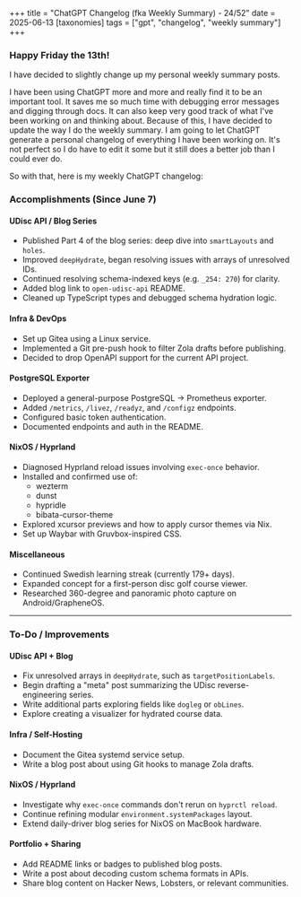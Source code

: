 +++
title = "ChatGPT Changelog (fka Weekly Summary) - 24/52"
date = 2025-06-13
[taxonomies]
tags = ["gpt", "changelog", "weekly summary"]
+++

### Happy Friday the 13th!

I have decided to slightly change up my personal weekly summary posts.

I have been using ChatGPT more and more and really find it to be an important
tool. It saves me so much time with debugging error messages and digging
through docs. It can also keep very good track of what I've been working on
and thinking about. Because of this, I have decided to update the way I do
the weekly summary. I am going to let ChatGPT generate a personal changelog
of everything I have been working on. It's not perfect so I do have to edit
it some but it still does a better job than I could ever do.

So with that, here is my weekly ChatGPT changelog:

### Accomplishments (Since June 7)

#### UDisc API / Blog Series

- Published Part 4 of the blog series: deep dive into `smartLayouts` and `holes`.
- Improved `deepHydrate`, began resolving issues with arrays of unresolved IDs.
- Continued resolving schema-indexed keys (e.g. `_254: 270`) for clarity.
- Added blog link to `open-udisc-api` README.
- Cleaned up TypeScript types and debugged schema hydration logic.

#### Infra & DevOps

- Set up Gitea using a Linux service.
- Implemented a Git pre-push hook to filter Zola drafts before publishing.
- Decided to drop OpenAPI support for the current API project.

#### PostgreSQL Exporter

- Deployed a general-purpose PostgreSQL -> Prometheus exporter.
- Added `/metrics`, `/livez`, `/readyz`, and `/configz` endpoints.
- Configured basic token authentication.
- Documented endpoints and auth in the README.

#### NixOS / Hyprland

- Diagnosed Hyprland reload issues involving `exec-once` behavior.
- Installed and confirmed use of:
  - wezterm
  - dunst
  - hypridle
  - bibata-cursor-theme
- Explored xcursor previews and how to apply cursor themes via Nix.
- Set up Waybar with Gruvbox-inspired CSS.

#### Miscellaneous

- Continued Swedish learning streak (currently 179+ days).
- Expanded concept for a first-person disc golf course viewer.
- Researched 360-degree and panoramic photo capture on Android/GrapheneOS.

---

### To-Do / Improvements

#### UDisc API + Blog

- Fix unresolved arrays in `deepHydrate`, such as `targetPositionLabels`.
- Begin drafting a "meta" post summarizing the UDisc reverse-engineering series.
- Write additional parts exploring fields like `dogleg` or `obLines`.
- Explore creating a visualizer for hydrated course data.

#### Infra / Self-Hosting

- Document the Gitea systemd service setup.
- Write a blog post about using Git hooks to manage Zola drafts.

#### NixOS / Hyprland

- Investigate why `exec-once` commands don't rerun on `hyprctl reload`.
- Continue refining modular `environment.systemPackages` layout.
- Extend daily-driver blog series for NixOS on MacBook hardware.

#### Portfolio + Sharing

- Add README links or badges to published blog posts.
- Write a post about decoding custom schema formats in APIs.
- Share blog content on Hacker News, Lobsters, or relevant communities.

